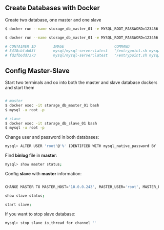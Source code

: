 ## Create Databases with Docker

Create two database, one master and one slave

```sh
$ docker run --name storage_db_master_01 -e MYSQL_ROOT_PASSWORD=123456 -d -p 3307:3306 mysql/mysql-server:latest

$ docker run --name storage_db_master_01 -e MYSQL_ROOT_PASSWORD=123456 -d -p 3308:3306 mysql/mysql-server:latest

# CONTAINER ID        IMAGE                       COMMAND                  CREATED              STATUS                        PORTS                               NAMES
# 5418cbfab63f        mysql/mysql-server:latest   "/entrypoint.sh mysq…"   About a minute ago   Up About a minute (healthy)   33060/tcp, 0.0.0.0:3308->3306/tcp   storage_db_slave_01
# fd2fb6dd7373        mysql/mysql-server:latest   "/entrypoint.sh mysq…"   2 minutes ago        Up 2 minutes (healthy)        33060/tcp, 0.0.0.0:3307->3306/tcp   storage_db_master_01
```

## Config Master-Slave

Start two terminals and oo into both the master and slave database dockers and start them

```sh

# master
$ docker exec -it storage_db_master_01 bash
$ mysql -u root -p

# slave
$ docker exec -it storage_db_slave_01 bash
$ mysql -u root -p
```

Change user and password in both databases:

```sh
mysql> ALTER USER 'root'@'%' IDENTIFIED WITH mysql_native_password BY '123456';
```

Find **binlog** file in **master**:

```sh
mysql> show master status;
```

Config **slave** with **master** information:

```sh

CHANGE MASTER TO MASTER_HOST='10.0.0.243', MASTER_USER='root', MASTER_PASSWORD='123456', MASTER_LOG_FILE='binlog.000005', MASTER_LOG_POS=0;

show slave status;

start slave;
```

If you want to stop slave database:

```sh
mysql> stop slave io_thread for channel ''
```